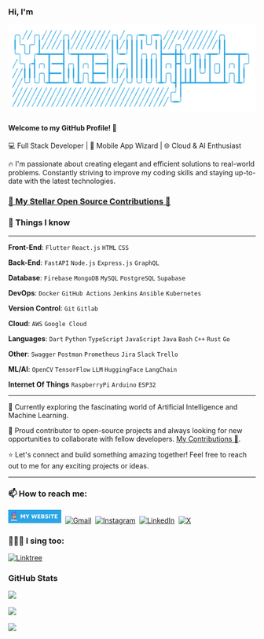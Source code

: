 <!---
yashas-hm/yashas-hm is a ✨ special ✨ repository because its `README.md` (this file) appears on your GitHub profile.
You can click the Preview link to take a look at your changes.
--->

### Hi, I'm
<img src="assets/text_name.png" alt="Yashas H Majmudar">

#### Welcome to my GitHub Profile! 🚀

💻 Full Stack Developer | 📱 Mobile App Wizard | 🌐 Cloud & AI Enthusiast 

🔥 I'm passionate about creating elegant and efficient solutions to real-world problems. Constantly striving to improve my coding skills and staying up-to-date with the latest technologies.

### [🌟 My Stellar Open Source Contributions 🚀](./contributions.md)

### 👀 Things I know

---

**Front-End**: `Flutter` `React.js` `HTML` `CSS`

**Back-End**: `FastAPI` `Node.js` `Express.js` `GraphQL`

**Database**: `Firebase` `MongoDB` `MySQL` `PostgreSQL` `Supabase`

**DevOps**: `Docker` `GitHub Actions` `Jenkins` `Ansible` `Kubernetes`

**Version Control**: `Git` `Gitlab` 

**Cloud**: `AWS` `Google Cloud`

**Languages**: `Dart` `Python` `TypeScript` `JavaScript` `Java` `Bash` `C++` `Rust` `Go`

**Other**: `Swagger` `Postman` `Prometheus` `Jira` `Slack` `Trello`

**ML/AI**: `OpenCV` `TensorFlow` `LLM` `HuggingFace` `LangChain`

**Internet Of Things** `RaspberryPi` `Arduino` `ESP32`

---

🌱 Currently exploring the fascinating world of Artificial Intelligence and Machine Learning.

🚀 Proud contributor to open-source projects and always looking for new opportunities to collaborate with fellow developers. [My Contributions 🎉](./contributions.md).

⭐️ Let's connect and build something amazing together! Feel free to reach out to me for any exciting projects or ideas.

---

### 📫 How to reach me:

[<img src="./assets/website_badge.png" height=27 alt="Website">](https://yashashm.dev)&nbsp;
[![Gmail](https://img.shields.io/badge/Gmail-D14836?style=for-the-badge&logo=gmail&logoColor=white)](mailto:yashashm.dev@gmail.com)&nbsp;
[![Instagram](https://img.shields.io/badge/Instagram-%23E4405F.svg?style=for-the-badge&logo=Instagram&logoColor=white)](https://www.instagram.com/yashas_hm)&nbsp;
[![LinkedIn](https://img.shields.io/badge/linkedin-%230077B5.svg?style=for-the-badge&logo=linkedin&logoColor=white)](https://www.linkedin.com/in/yashashm)&nbsp;
[![X](https://img.shields.io/badge/X-%23000000.svg?style=for-the-badge&logo=X&logoColor=white)](https://twitter.com/YashasMajmudar)

### 🎤😶‍🌫 I sing too:

[![Linktree](https://img.shields.io/badge/linktree-1de9b6?style=for-the-badge&logo=linktree&logoColor=white)](https://linktr.ee/yashashm)

### GitHub Stats

![](https://github-readme-stats.vercel.app/api/top-langs/?username=yashas-hm&theme=onedark&hide_border=false&include_all_commits=true&count_private=true&layout=compact&size_weight=1&count_weight=0.5)

![](https://github-profile-trophy.vercel.app/?username=yashas-hm&theme=onedark&no-frame=false&no-bg=true&margin-w=10&margin-h=10&column=5)

![](https://github-readme-streak-stats.herokuapp.com/?user=yashas-hm&theme=onedark&hide_border=false)
